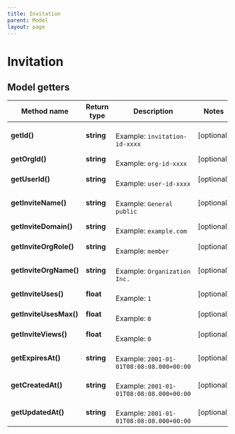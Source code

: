 ```yaml
---
title: Invitation
parent: Model
layout: page
---
```


# Invitation

## Model getters

Method name | Return type | Description | Notes
------------ | ------------- | ------------- | -------------
**getId()** | **string** |  <br>Example: `invitation-id-xxxx` | [optional]
**getOrgId()** | **string** |  <br>Example: `org-id-xxxx` | [optional]
**getUserId()** | **string** |  <br>Example: `user-id-xxxx` | [optional]
**getInviteName()** | **string** |  <br>Example: `General public` | [optional]
**getInviteDomain()** | **string** |  <br>Example: `example.com` | [optional]
**getInviteOrgRole()** | **string** |  <br>Example: `member` | [optional]
**getInviteOrgName()** | **string** |  <br>Example: `Organization Inc.` | [optional]
**getInviteUses()** | **float** |  <br>Example: `1` | [optional]
**getInviteUsesMax()** | **float** |  <br>Example: `0` | [optional]
**getInviteViews()** | **float** |  <br>Example: `0` | [optional]
**getExpiresAt()** | **string** |  <br>Example: `2001-01-01T08:08:08.000+00:00` | [optional]
**getCreatedAt()** | **string** |  <br>Example: `2001-01-01T08:08:08.000+00:00` | [optional]
**getUpdatedAt()** | **string** |  <br>Example: `2001-01-01T08:08:08.000+00:00` | [optional]

